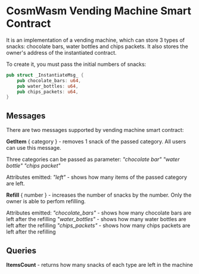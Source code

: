 # CosmWasm Vending Machine Smart Contract

It is an implementation of a vending machine, which can store 3 types of snacks: chocolate bars, water bottles and chips packets.
It also stores the owner's address of the instantiated contract.

To create it, you must pass the initial numbers of snacks:

```rust
pub struct _InstantiateMsg_ {
    pub chocolate_bars: u64,
    pub water_bottles: u64,
    pub chips_packets: u64,
}
```

## Messages

There are two messages supported by vending machine smart contract:

__GetItem__ { category } - removes 1 snack of the passed category. All users can use this message.

Three categories can be passed as parameter:
_"chocolate bar"_
_"water bottle"_
_"chips packet"_

Attributes emitted:
_"left"_ - shows how many items of the passed category are left.

__Refill__ { number } - increases the number of snacks by the number. Only the owner is able to perfom refilling.

Attributes emitted:
_"chocolate_bars"_ - shows how many chocolate bars are left after the refilling
_"water_bottles"_ - shows how many water bottles are left after the refilling
_"chips_packets"_ - shows how many chips packets are left after the refilling


## Queries

__ItemsCount__ - returns how many snacks of each type are left in the machine
